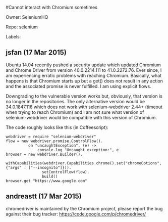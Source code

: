 #Cannot interact with Chromium sometimes

Owner: SeleniumHQ

Repo: selenium

Labels: 

## jsfan (17 Mar 2015)

Ubuntu 14.04 recently pushed a security update which updated Chromium and Chrome Driver from version 40.0.2214.111 to 41.0.2272.76. Ever since, I am experiencing erratic problems with reaching Chromium. Basically, what happens is that Chromium starts up but a get() does not result in any action and the associated promise is never fulfilled. I am using explicit flows.

Downgrading to the vulnerable version works but, obviously, that version is no longer in the repositories. The only alternative version would be 34.0.1847.116 which does not work with selenium-webdriver 2.44+ (timeout when trying to reach Chromium) and I am not sure what version of selenium-webdriver would be compatible with this version of Chromium.

The code roughly looks like this (in Coffeescript):

```
webdriver = require "selenium-webdriver"
flow = new webdriver.promise.ControlFlow().
          on "uncaughtException", (e) ->
              console.log "Uncaught exception:", e
browser = new webdriver.Builder().
                withCapabilities(webdriver.Capabilities.chrome().set("chromeOptions", {"args" : ["--incognito"]})).
                setControlFlow(flow).
                build()
browser.get "https://www.google.com"
```


## andreastt (17 Mar 2015)

chromedriver is maintained by the Chromium project, please report the bug against their bug tracker: https://code.google.com/p/chromedriver/


